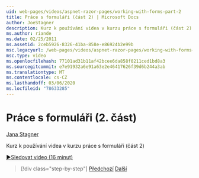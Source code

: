 ```yaml
---
uid: web-pages/videos/aspnet-razor-pages/working-with-forms-part-2
title: Práce s formuláři (část 2) | Microsoft Docs
author: JoeStagner
description: Kurz k používání videa v kurzu práce s formuláři (část 2)
ms.author: riande
ms.date: 02/25/2011
ms.assetid: 2ceb5926-8326-41ba-858e-e86924b2e99b
msc.legacyurl: /web-pages/videos/aspnet-razor-pages/working-with-forms-part-2
msc.type: video
ms.openlocfilehash: 77101ad31b11af42bcee6da858f0211ced1bd8a3
ms.sourcegitcommit: e7e91932a6e91a63e2e46417626f39d6b244a3ab
ms.translationtype: MT
ms.contentlocale: cs-CZ
ms.lasthandoff: 03/06/2020
ms.locfileid: "78633285"
---
```

# <a name="working-with-forms-part-2"></a>Práce s formuláři (2. část)

[Jana Stagner](https://github.com/JoeStagner)

Kurz k používání videa v kurzu práce s formuláři (část 2)

[&#9654;Sledovat video (16 minut)](https://channel9.msdn.com/Blogs/ASP-NET-Site-Videos/working-with-forms-(part-2))

> [!div class="step-by-step"]
> [Předchozí](working-with-forms-part-1.md)
> [Další](working-with-data-part-1.md)
